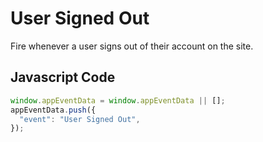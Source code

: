 # User Signed Out

Fire whenever a user signs out of their account on the site.

## Javascript Code

```js
window.appEventData = window.appEventData || [];
appEventData.push({
  "event": "User Signed Out",
});
```